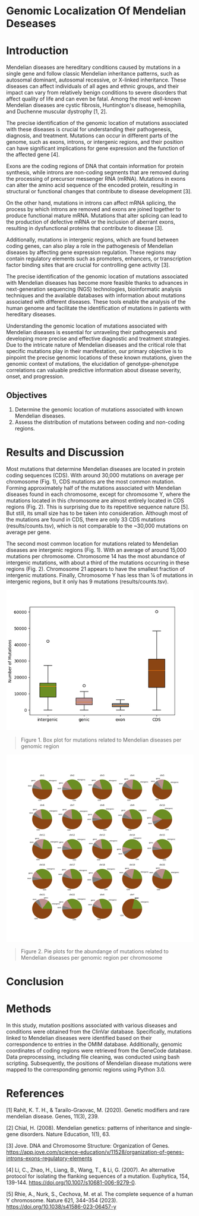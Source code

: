# Genomic Localization Of Mendelian Deseases

# Introduction
Mendelian diseases are hereditary conditions caused by mutations in a single gene and follow classic Mendelian inheritance patterns, such as autosomal dominant, autosomal recessive, or X-linked inheritance. These diseases can affect individuals of all ages and ethnic groups, and their impact can vary from relatively benign conditions to severe disorders that affect quality of life and can even be fatal. Among the most well-known Mendelian diseases are cystic fibrosis, Huntington's disease, hemophilia, and Duchenne muscular dystrophy [1, 2].

The precise identification of the genomic location of mutations associated with these diseases is crucial for understanding their pathogenesis, diagnosis, and treatment. Mutations can occur in different parts of the genome, such as exons, introns, or intergenic regions, and their position can have significant implications for gene expression and the function of the affected gene [4].

Exons are the coding regions of DNA that contain information for protein synthesis, while introns are non-coding segments that are removed during the processing of precursor messenger RNA (mRNA). Mutations in exons can alter the amino acid sequence of the encoded protein, resulting in structural or functional changes that contribute to disease development [3].

On the other hand, mutations in introns can affect mRNA splicing, the process by which introns are removed and exons are joined together to produce functional mature mRNA. Mutations that alter splicing can lead to the production of defective mRNA or the inclusion of aberrant exons, resulting in dysfunctional proteins that contribute to disease [3].

Additionally, mutations in intergenic regions, which are found between coding genes, can also play a role in the pathogenesis of Mendelian diseases by affecting gene expression regulation. These regions may contain regulatory elements such as promoters, enhancers, or transcription factor binding sites that are crucial for controlling gene activity [3].

The precise identification of the genomic location of mutations associated with Mendelian diseases has become more feasible thanks to advances in next-generation sequencing (NGS) technologies, bioinformatic analysis techniques and the available databases with information about mutations associated with different diseases. These tools enable the analysis of the human genome and facilitate the identification of mutations in patients with hereditary diseases.

Understanding the genomic location of mutations associated with Mendelian diseases is essential for unraveling their pathogenesis and developing more precise and effective diagnostic and treatment strategies. Due to the intricate nature of Mendelian diseases and the critical role that specific mutations play in their manifestation, our primary objective is to pinpoint the precise genomic locations of these known mutations, given the genomic context of mutations, the elucidation of genotype-phenotype correlations can valuable predictive information about disease severity, onset, and progression.

## Objectives
1. Determine the genomic location of mutations associated with known Mendelian diseases.
2. Assess the distribution of mutations between coding and non-coding regions.


# Results and Discussion
Most mutations that determine Mendelian diseases are located in protein coding sequences (CDS). With around 30,000 mutations on average per chromosome (Fig. 1), CDS mutations are the most common mutation. Forming approximately half of the mutations associated with Mendelian diseases found in each chromosome, except for chromosome Y, where the mutations located in this chromosome are almost entirely located in CDS regions (Fig. 2). This is surprising due to its repetitive sequence nature [5]. But still, its small size has to be taken into consideration. Although most of the mutations are found in CDS, there are only 33 CDS mutations (results/counts.tsv), which is not comparable to the ~30,000 mutations on average per gene. 

The second most common location for mutations related to Mendelian diseases are intergenic regions (Fig. 1). With an average of around 15,000 mutations per chromosome. Chromosome 14 has the most abundance of intergenic mutations, with about a third of the mutations occurring in these regions (Fig. 2). Chromosome 21 appears to have the smallest fraction of intergenic mutations. Finally, Chromosome Y has less than ¼ of mutations in intergenic regions, but it only has 9 mutations (results/counts.tsv).

![Figure 1.](Figures/box_plot.png)
> Figure 1. Box plot for mutations related to Mendelian diseases per genomic region

![Figure 2.](Figures/pie_plots.png)
> Figure 2. Pie plots for the abundange of mutations related to Mendelian diseases per genomic region per chromosome


# Conclusion


# Methods
In this study, mutation positions associated with various diseases and conditions were obtained from the ClinVar database. Specifically, mutations linked to Mendelian diseases were identified based on their correspondence to entries in the OMIM database. Additionally, genomic coordinates of coding regions were retrieved from the GeneCode database. Data preprocessing, including file cleaning, was conducted using bash scripting. Subsequently, the positions of Mendelian disease mutations were mapped to the corresponding genomic regions using Python 3.0.

# References
[1] Rahit, K. T. H., & Tarailo-Graovac, M. (2020). Genetic modifiers and rare mendelian disease. Genes, 11(3), 239.

[2] Chial, H. (2008). Mendelian genetics: patterns of inheritance and single-gene disorders. Nature Education, 1(1), 63.

[3] Jove. DNA and Chromosome Structure: Organization of Genes. https://app.jove.com/science-education/v/11528/organization-of-genes-introns-exons-regulatory-elements

[4] Li, C., Zhao, H., Liang, B., Wang, T., & Li, G. (2007). An alternative protocol for isolating the flanking sequences of a mutation. Euphytica, 154, 139-144. https://doi.org/10.1007/s10681-006-9279-0.

[5] Rhie, A., Nurk, S., Cechova, M. et al. The complete sequence of a human Y chromosome. Nature 621, 344–354 (2023). https://doi.org/10.1038/s41586-023-06457-y

